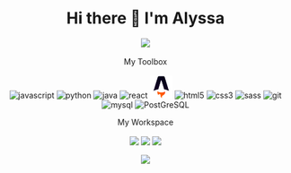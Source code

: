 <h1 align='center'>
  Hi there 👋 I'm Alyssa
</h1>

<p align='center'>
  <a href="https://github.com/anuraghazra/github-readme-stats)](https://github.com/anuraghazra/github-readme-stats)">
    <img src="https://github-readme-stats.vercel.app/api?username=alyssaweiglein&show_icons=true&count_private=true&theme=highcontrast" width="350">
  </a>
</p>

<p align='center'>
  My Toolbox<br/><br/>
  <img src="https://cdn.jsdelivr.net/gh/devicons/devicon/icons/javascript/javascript-original.svg" alt="javascript" width="40" height="40"/> 
  <img src="https://cdn3.iconfinder.com/data/icons/logos-and-brands-adobe/512/267_Python-512.png" alt="python" width="40" height="40"/> 
  <img src="https://cdn.jsdelivr.net/gh/devicons/devicon/icons/java/java-original.svg" alt="java" width="40" height="40"/ />
  <img src="https://cdn.jsdelivr.net/gh/devicons/devicon/icons/react/react-original.svg" alt="react" width="40" height="40" />
  <img src="https://raw.githubusercontent.com/github/explore/5cc0a03a302ec862c4aeac2a22a513ae31c35432/topics/astro/astro.png" alt="astro" width="40" height="40"/>
  <img src="https://upload.wikimedia.org/wikipedia/commons/thumb/6/61/HTML5_logo_and_wordmark.svg/512px-HTML5_logo_and_wordmark.svg.png" alt="html5" height="40"/> 
  <img src="https://upload.wikimedia.org/wikipedia/commons/thumb/d/d5/CSS3_logo_and_wordmark.svg/1200px-CSS3_logo_and_wordmark.svg.png" alt="css3" height="40"/> 
  <img src="https://cdn.jsdelivr.net/gh/devicons/devicon/icons/sass/sass-original.svg" alt="sass" height="40"/> 
  <img src="https://www.vectorlogo.zone/logos/git-scm/git-scm-icon.svg" alt="git" width="40" height="40"/> 
  <img src="https://i.pinimg.com/originals/50/f1/58/50f1582a95bdac10f1c3fa295c8b947b.png" alt="mysql" width="40" height="40"/>
  <img src="https://upload.wikimedia.org/wikipedia/commons/2/29/Postgresql_elephant.svg" alt="PostGreSQL" width="40" height="40"/>
</p>

<p align='center'>
  My Workspace<br/><br/>
  <img src="https://img.shields.io/badge/windows-%230078D6.svg?&style=for-the-badge&logo=windows&logoColor=white" />
  <img src="https://img.shields.io/badge/Intel%20Core_i7_10th-0071C5?style=for-the-badge&logo=intel&logoColor=white" />
  <img src="https://img.shields.io/badge/RAM-16GB-%230071C5.svg?&style=for-the-badge&logoColor=white" />
</p>

<p align='center'>
  <img src="https://komarev.com/ghpvc/?username=alyssaweiglein&color=yellow" />
</p>

<!--START_SECTION:badges-->
<!--END_SECTION:badges-->
